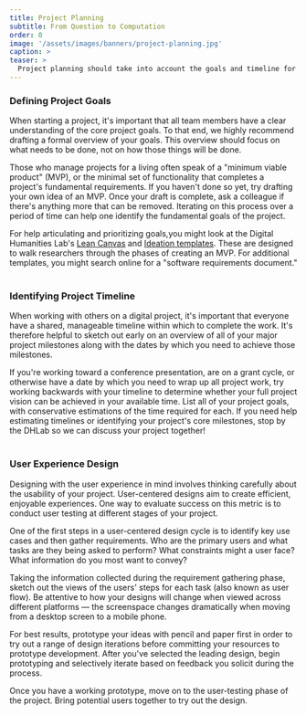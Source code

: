 ```yaml
---
title: Project Planning
subtitle: From Question to Computation
order: 0
image: '/assets/images/banners/project-planning.jpg'
caption: >
teaser: >
  Project planning should take into account the goals and timeline for a project. Click to read more about strategies for articulating goals and also ways that user experience design could help the process.
---
```


<h3>Defining Project Goals</h3>

When starting a project, it's important that all team members have a clear understanding of the core project goals. To that end, we highly recommend drafting a formal overview of your goals. This overview should focus on what needs to be done, not on how those things will be done. 

Those who manage projects for a living often speak of a "minimum viable product" (MVP), or the minimal set of functionality that completes a project's fundamental requirements. If you haven't done so yet, try drafting your own idea of an MVP. Once your draft is complete, ask a colleague if there's anything more that can be removed. Iterating on this process over a period of time can help one identify the fundamental goals of the project.  

For help articulating and prioritizing goals,you might look at the Digital Humanities Lab's <a href='{{site.baseurl}}/assets/docs/DH-LeanCanvas.pdf'>Lean Canvas</a> and <a href='{{site.baseurl}}/assets/docs/DH-Ideation.pdf'>Ideation templates</a>. These are designed to walk researchers through the phases of creating an MVP. For additional templates, you might search online for a "software requirements document."<br/><br/> 

<h3>Identifying Project Timeline</h3>

When working with others on a digital project, it's important that everyone have a shared, manageable timeline within which to complete the work. It's therefore helpful to sketch out early on an overview of all of your major project milestones along with the dates by which you need to achieve those milestones.  

If you're working toward a conference presentation, are on a grant cycle, or otherwise have a date by which you need to wrap up all project work, try working backwards with your timeline to determine whether your full project vision can be achieved in your available time. List all of your project goals, with conservative estimations of the time required for each. If you need help estimating timelines or identifying your project's core milestones, stop by the DHLab so we can discuss your project together!<br/><br/> 

<h3>User Experience Design</h3>
Designing with the user experience in mind involves thinking carefully about the usability of your project. User-centered designs aim to create efficient, enjoyable experiences. One way to evaluate success on this metric is to conduct user testing at different stages of your project.

One of the first steps in a user-centered design cycle is to identify key use cases and then gather requirements. Who are the primary users and what tasks are they being asked to perform? What constraints might a user face? What information do you most want to convey?

Taking the information collected during the requirement gathering phase, sketch out the views of the users' steps for each task (also known as user flow). Be attentive to how your designs will change when viewed across different platforms — the screenspace changes dramatically when moving from a desktop screen to a mobile phone.

For best results, prototype your ideas with pencil and paper first in order to try out a range of design iterations before committing your resources to prototype development. After you've selected the leading design, begin prototyping and selectively iterate based on feedback you solicit during the process.

Once you have a working prototype, move on to the user-testing phase of the project. Bring potential users together to try out the design.